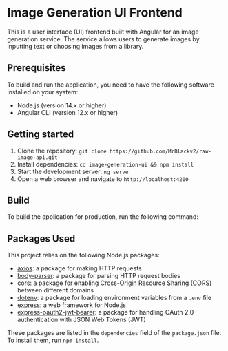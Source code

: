 # Image Generation UI Frontend

This is a user interface (UI) frontend built with Angular for an image generation service. The service allows users to generate images by inputting text or choosing images from a library.

## Prerequisites

To build and run the application, you need to have the following software installed on your system:

- Node.js (version 14.x or higher)
- Angular CLI (version 12.x or higher)

## Getting started

1. Clone the repository: `git clone https://github.com/MrBlackv2/raw-image-api.git`
2. Install dependencies: `cd image-generation-ui && npm install`
3. Start the development server: `ng serve`
4. Open a web browser and navigate to `http://localhost:4200`

## Build

To build the application for production, run the following command:


## Packages Used

This project relies on the following Node.js packages:

- [axios](https://www.npmjs.com/package/axios): a package for making HTTP requests
- [body-parser](https://www.npmjs.com/package/body-parser): a package for parsing HTTP request bodies
- [cors](https://www.npmjs.com/package/cors): a package for enabling Cross-Origin Resource Sharing (CORS) between different domains
- [dotenv](https://www.npmjs.com/package/dotenv): a package for loading environment variables from a `.env` file
- [express](https://www.npmjs.com/package/express): a web framework for Node.js
- [express-oauth2-jwt-bearer](https://www.npmjs.com/package/express-oauth2-jwt-bearer): a package for handling OAuth 2.0 authentication with JSON Web Tokens (JWT)

These packages are listed in the `dependencies` field of the `package.json` file. To install them, run `npm install`.

